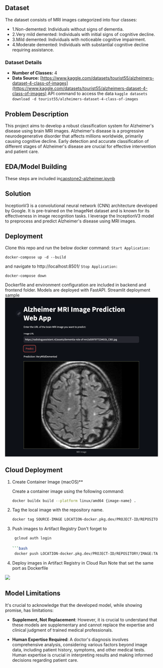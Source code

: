 ## Dataset
The dataset consists of MRI images categorized into four classes:

- 1.Non-demented: Individuals without signs of dementia.
- 2.Very mild demented: Individuals with initial signs of cognitive decline.
- 3.Mild demented: Individuals with noticeable cognitive impairment.
- 4.Moderate demented: Individuals with substantial cognitive decline requiring assistance.

### Dataset Details
- **Number of Classes:** 4
- **Data Source:** [https://www.kaggle.com/datasets/tourist55/alzheimers-dataset-4-class-of-images](https://www.kaggle.com/datasets/tourist55/alzheimers-dataset-4-class-of-images)
API command to access the data  `kaggle datasets download -d tourist55/alzheimers-dataset-4-class-of-images` 

## Problem Description
This project aims to develop a robust classification system for Alzheimer's disease using brain MRI images. Alzheimer's disease is a progressive neurodegenerative disorder that affects millions worldwide, primarily causing cognitive decline. Early detection and accurate classification of different stages of Alzheimer's disease are crucial for effective intervention and patient care.

## EDA/Model Building
These steps are included in[capstone2-alzheimer.ipynb](capstone2-alzheimer.ipynb)

## Solution
InceptionV3 is a convolutional neural network (CNN) architecture developed by Google. It is pre-trained on the ImageNet dataset and is known for its effectiveness in image recognition tasks. I leverage the InceptionV3 model to preprocess and predict Alzheimer's disease using MRI images.

## Deployment
Clone this repo and run the below docker command:
`Start Application:`
```docker
docker-compose up -d --build
```
and navigate to http://localhost:8501/
`Stop Application:`
```docker
docker-compose down
```
Dockerfile and environment configuration are included in backend and frontend folder. Models are deployed with FastAPI.
Streamlit deployment sample
<img src="pic/Screenshot 2567-01-09 at 23.25.57.png" />

## Cloud Deployment
1. Create Container Image (macOS)**

   Create a container image using the following command:

   ```bash
   docker buildx build --platform linux/amd64 {image-name} .
2. Tag the local image with the repository name.

   ```bash
   docker tag SOURCE-IMAGE LOCATION-docker.pkg.dev/PROJECT-ID/REPOSITORY/IMAGE:TAG

3. Push images to Artifact Registry
    Don't forget to 

   ```bash
    gcloud auth login

   ```bash
    docker push LOCATION-docker.pkg.dev/PROJECT-ID/REPOSITORY/IMAGE:TAG

4. Deploy images in Artifact Registry in Cloud Run
    Note that set the same port as Dockerfile

<img src="pic/cloud_deploy.JPG" />

## Model Limitations
It's crucial to acknowledge that the developed model, while showing promise, has limitations:

- **Supplement, Not Replacement**: However, it is crucial to understand that these models are supplementary and cannot replace the expertise and clinical judgment of trained medical professionals.

- **Human Expertise Required**: A doctor's diagnosis involves comprehensive analysis, considering various factors beyond image data, including patient history, symptoms, and other medical tests. Human expertise is crucial in interpreting results and making informed decisions regarding patient care.